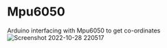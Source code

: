 # Mpu6050
Arduino interfacing with Mpu6050 to get co-ordinates
![Screenshot 2022-10-28 220517](https://user-images.githubusercontent.com/70520048/198687941-6e2e3082-be89-497d-8f88-14d25ae85496.png)
